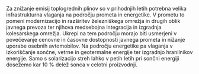 Za znižanje emisij toplogrednih plinov so v prihodnjih letih potrebna velika infrastrukturna vlaganja na področju prometa in energetike. V prometu to pomeni modernizacijo in razširitev železniškega omrežja in drugih oblik javnega prevoza ter njihova medsebojna integracija in izgradnja kolesarskega omrežja. Ukrepi na tem področju morajo biti usmerjeni v povečevanje cenovne in časovne dostopnosti javnega prometa in nižanje uporabe osebnih avtomobilov. Na področju energetike pa vlaganja v izkoriščanje sončne, vetrne in geotermalne energije ter izgradnjo hranilnikov energije. Samo s solarizacijo streh lahko v petih letih pri sončni energiji dosežemo kar 10 % delež sonca v celotni proizvodnji.
